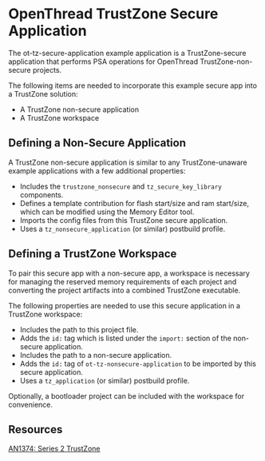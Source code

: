# OpenThread TrustZone Secure Application

The ot-tz-secure-application example application is a TrustZone-secure application that performs
PSA operations for OpenThread TrustZone-non-secure projects.

The following items are needed to incorporate this example secure app into a TrustZone solution:

* A TrustZone non-secure application
* A TrustZone workspace

## Defining a Non-Secure Application

A TrustZone non-secure application is similar to any TrustZone-unaware example applications 
with a few additional properties:

* Includes the `trustzone_nonsecure` and `tz_secure_key_library` components.
* Defines a template contribution for flash start/size and ram start/size, 
    which can be modified using the Memory Editor tool.
* Imports the config files from this TrustZone secure application.
* Uses a `tz_nonsecure_application` (or similar) postbuild profile.

## Defining a TrustZone Workspace

To pair this secure app with a non-secure app, a workspace is necessary for managing the reserved 
memory requirements of each project and converting the project artifacts into a combined TrustZone
executable.

The following properties are needed to use this secure application in a TrustZone workspace:

* Includes the path to this project file.
* Adds the `id:` tag which is listed under the `import:` section of the non-secure application.
* Includes the path to a non-secure application.
* Adds the `id:` tag of `ot-tz-nonsecure-application` to be imported by this secure application.
* Uses a `tz_application` (or similar) postbuild profile.

Optionally, a bootloader project can be included with the workspace for convenience.

## Resources

[AN1374: Series 2 TrustZone](https://www.silabs.com/documents/public/application-notes/an1374-trustzone.pdf)
